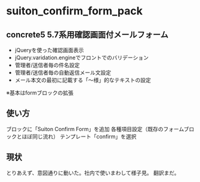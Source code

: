 # suiton_confirm_form_pack
## concrete5 5.7系用確認画面付メールフォーム

- jQueryを使った確認画面表示 
- jQuery.varidation.engineでフロントでのバリデーション
- 管理者/送信者毎の件名設定
- 管理者/送信者毎の自動返信メール文設定
- メール本文の最初に記載する「〜様」的なテキストの設定

※基本はformブロックの拡張

## 使い方

ブロックに「Suiton Confirm Form」を追加 
各種項目設定（既存のフォームブロックとほぼ同じ流れ） 
テンプレート「confirm」を選択

## 現状

とりあえず、意図通りに動いた。社内で使いまわして様子見。 
翻訳まだ。
